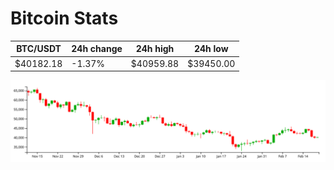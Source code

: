 # Bitcoin Stats

BTC/USDT|24h change|24h high|24h low|
|---|---|---|---|
|$40182.18|-1.37%|$40959.88|$39450.00|

<img src="./chart.svg">
